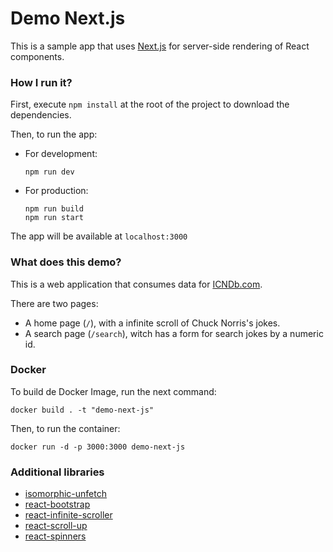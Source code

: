 # Demo Next.js

This is a sample app that uses [Next.js](https://github.com/zeit/next.js) for server-side rendering of React components.

### How I run it?

First, execute `npm install` at the root of the project to download the dependencies.

Then, to run the app:

- For development:

      npm run dev

- For production:

      npm run build
      npm run start
      
The app will be available at `localhost:3000`

### What does this demo?

This is a web application that consumes data for [ICNDb.com](http://www.icndb.com/api/).

There are two pages:

- A home page (`/`), with a infinite scroll of Chuck Norris's jokes.
- A search page (`/search`), witch has a form for search jokes by a numeric id.

### Docker

To build de Docker Image, run the next command:
    
    docker build . -t "demo-next-js"

Then, to run the container:

    docker run -d -p 3000:3000 demo-next-js


### Additional libraries

- [isomorphic-unfetch](https://github.com/developit/unfetch)
- [react-bootstrap](https://github.com/react-bootstrap/react-bootstrap)
- [react-infinite-scroller](https://github.com/CassetteRocks/react-infinite-scroller)
- [react-scroll-up](https://github.com/milosjanda/react-scroll-up)
- [react-spinners](https://github.com/davidhu2000/react-spinners)

